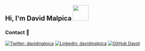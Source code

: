 <h2>Hi, I'm David Malpica <img src="https://media.giphy.com/media/uwAPYB2OE8k96O4KXc/giphy.gif" width="50"></h2>


### Contact 📓
[![Twitter: davidmalpica](https://img.shields.io/twitter/follow/david_malpi?style=social)](https://twitter.com/david_malpi)
[![Linkedin: davidmalpica](https://img.shields.io/badge/-davidmalpica-blue?style=flat-square&logo=Linkedin&logoColor=white&link=https://www.linkedin.com/in/david-malpica/)](https://www.linkedin.com/in/david-malpica/)
[![GitHub David](https://img.shields.io/github/followers/david-malpica?label=follow&style=social)](https://github.com/david-malpica)
